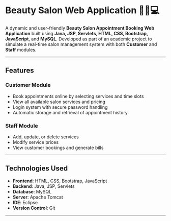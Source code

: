 # Beauty Salon Web Application 💇‍♀️💻

A dynamic and user-friendly **Beauty Salon Appointment Booking Web Application** built using **Java, JSP, Servlets, HTML, CSS, Bootstrap, JavaScript**, and **MySQL**. Developed as part of an academic project to simulate a real-time salon management system with both **Customer** and **Staff** modules.

---

##  Features

###  Customer Module
- Book appointments online by selecting services and time slots
- View all available salon services and pricing
- Login system with secure password handling
- Automatic storage and retrieval of appointment history

###  Staff Module
- Add, update, or delete services
- Modify service prices
- View customer bookings and generate bills

---

##  Technologies Used
- **Frontend**: HTML, CSS, Bootstrap, JavaScript
- **Backend**: Java, JSP, Servlets
- **Database**: MySQL
- **Server**: Apache Tomcat
- **IDE**: Eclipse
- **Version Control**: Git

---

